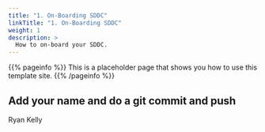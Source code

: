 ```yaml
---
title: "1. On-Boarding SDDC"
linkTitle: "1. On-Boarding SDDC"
weight: 1
description: >
  How to on-board your SDDC. 
---
```


{{% pageinfo %}}
This is a placeholder page that shows you how to use this template site.
{{% /pageinfo %}}



## Add your name and do a git commit and push

Ryan Kelly

